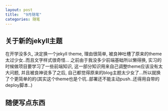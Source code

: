 ```yaml
---
layout: post
title:  "9月随笔"
categories: 随笔
---
```


## 关于新的jekyll主题
在开学没多久, 决定换一个jekyll theme, 理由很简单, 被良神吐槽了原来的theme太过少女..而且文字样式很奇怪...
之前由于我没多少前端基础所以懒得换, 实习的时候做项目要学习了一些前端知识, 这一部分知识用来自己调整theme应该没有太大问题, 并且被良神说多了之后, 自己都觉得原来的blog主题太少女了...所以就换了个更简单的的(其实这个theme也是个坑..部署还不能主动push..还得用自带的deploy脚本..)

## 随便写点东西

